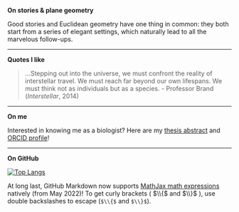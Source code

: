 **On stories & plane geometry**

Good stories and Euclidean geometry have one thing in common: they both start from a series of elegant settings, which naturally lead to all the marvelous follow-ups.

___________________________________
**Quotes I like**

> ...Stepping out into the universe, we must confront the reality of interstellar travel. We must reach far beyond our own lifespans. We must think not as individuals but as a species. - Professor Brand (*Interstellar*, 2014)

___________________________________
**On me**

Interested in knowing me as a biologist? Here are my [thesis abstract](https://deepblue.lib.umich.edu/handle/2027.42/174669) and [ORCID profile](https://orcid.org/0000-0002-5075-5722)!

___________________________________
**On GitHub**

[![Top Langs](https://github-readme-stats.vercel.app/api/top-langs/?username=CreLox&langs_count=10&hide=TeX&layout=compact)](https://github.com/anuraghazra/github-readme-stats#top-languages-card)

At long last, GitHub Markdown now supports [MathJax math expressions](https://docs.github.com/en/get-started/writing-on-github/working-with-advanced-formatting/writing-mathematical-expressions) natively (from May 2022)! To get curly brackets ( $\\{$ and $\\}$ ), use double backslashes to escape (`$\\{$` and `$\\}$`).


<!--
**CreLox/CreLox** is a ✨ _special_ ✨ repository because its `README.md` (this file) appears on your GitHub profile.

Here are some ideas to get you started:

- 🔭 I’m currently working on ...
- 🌱 I’m currently learning ...
- 👯 I’m looking to collaborate on ...
- 🤔 I’m looking for help with ...
- 💬 Ask me about ...
- 📫 How to reach me: ...
- 😄 Pronouns: ...
- ⚡ Fun fact: ...
-->
